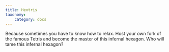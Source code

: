 ```yaml
---
title: Hextris
taxonomy:
    category: docs
---
```


Because sometimes you have to know how to relax. Host your own fork of the famous Tetris and become the master of this infernal hexagon.
Who will tame this infernal hexagon?

